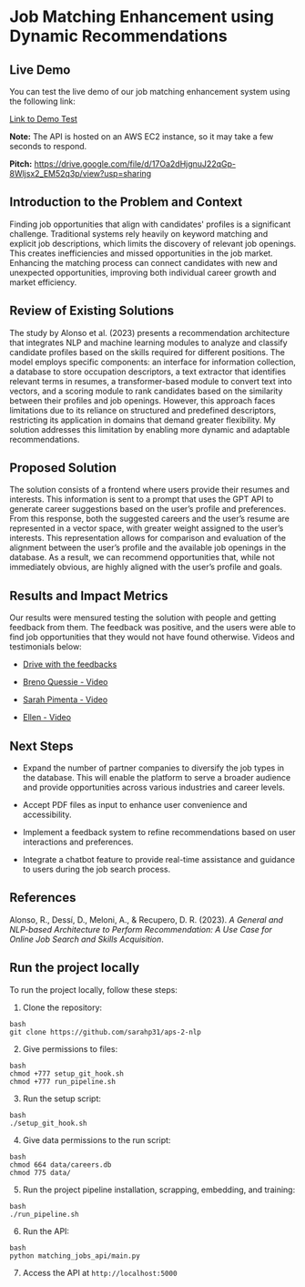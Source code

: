 # Job Matching Enhancement using Dynamic Recommendations

## Live Demo

You can test the live demo of our job matching enhancement system using the following link:

[Link to Demo Test](http://54.82.18.196:5000/)

**Note:** The API is hosted on an AWS EC2 instance, so it may take a few seconds to respond.

**Pitch:** https://drive.google.com/file/d/17Oa2dHjgnuJ22qGp-8Wljsx2_EM52q3p/view?usp=sharing

## Introduction to the Problem and Context
Finding job opportunities that align with candidates' profiles is a significant challenge. Traditional systems rely heavily on keyword matching and explicit job descriptions, which limits the discovery of relevant job openings. This creates inefficiencies and missed opportunities in the job market. Enhancing the matching process can connect candidates with new and unexpected opportunities, improving both individual career growth and market efficiency.

## Review of Existing Solutions

The study by Alonso et al. (2023) presents a recommendation architecture that integrates NLP and machine learning modules to analyze and classify candidate profiles based on the skills required for different positions. The model employs specific components: an interface for information collection, a database to store occupation descriptors, a text extractor that identifies relevant terms in resumes, a transformer-based module to convert text into vectors, and a scoring module to rank candidates based on the similarity between their profiles and job openings. However, this approach faces limitations due to its reliance on structured and predefined descriptors, restricting its application in domains that demand greater flexibility. My solution addresses this limitation by enabling more dynamic and adaptable recommendations.

## Proposed Solution
The solution consists of a frontend where users provide their resumes and interests. This information is sent to a prompt that uses the GPT API to generate career suggestions based on the user’s profile and preferences. From this response, both the suggested careers and the user’s resume are represented in a vector space, with greater weight assigned to the user’s interests. This representation allows for comparison and evaluation of the alignment between the user’s profile and the available job openings in the database. As a result, we can recommend opportunities that, while not immediately obvious, are highly aligned with the user’s profile and goals.

## Results and Impact Metrics

Our results were mensured testing the solution with people and getting feedback from them. The feedback was positive, and the users were able to find job opportunities that they would not have found otherwise. Videos and testimonials below:

- [Drive with the feedbacks](https://drive.google.com/drive/folders/1g3lcXIaqWC_K5QNyEq7VCAdRrG5MwpyL?usp=sharing)

- [Breno Quessie - Video](https://drive.google.com/file/d/1BlzPo7iqxsY5GG2iwZeKbRKUZNTFxwDo/view?usp=sharing)

- [Sarah Pimenta - Video](https://drive.google.com/file/d/1BLEnBxTncbwb5g0GMDO3aT-PZVIGk6d2/view?usp=sharing)

- [Ellen - Video](https://drive.google.com/file/d/1kaymb4ZgCnmnQInh-O_g-tccPRPf_BwH/view?usp=sharing)

## Next Steps
- Expand the number of partner companies to diversify the job types in the database. This will enable the platform to serve a broader audience and provide opportunities across various industries and career levels.

- Accept PDF files as input to enhance user convenience and accessibility.

- Implement a feedback system to refine recommendations based on user interactions and preferences.

- Integrate a chatbot feature to provide real-time assistance and guidance to users during the job search process.

## References
Alonso, R., Dessí, D., Meloni, A., & Recupero, D. R. (2023). *A General and NLP-based Architecture to Perform Recommendation: A Use Case for Online Job Search and Skills Acquisition*.

## Run the project locally

   To run the project locally, follow these steps:

   1. Clone the repository:
   ```
   bash
   git clone https://github.com/sarahp31/aps-2-nlp
   ```

   2. Give permissions to files:
   
   ```
   bash
   chmod +777 setup_git_hook.sh
   chmod +777 run_pipeline.sh
   ```

   3. Run the setup script:
   ```
   bash
   ./setup_git_hook.sh
   ```

   4. Give data permissions to the run script:
   ```
   bash
   chmod 664 data/careers.db
   chmod 775 data/
   ```

   5. Run the project pipeline installation, scrapping, embedding, and training:
   ```
   bash
   ./run_pipeline.sh
   ```

   6. Run the API:
   ```
   bash
   python matching_jobs_api/main.py
   ```

   7. Access the API at ```http://localhost:5000```


